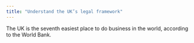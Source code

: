 ```yaml
---
title: "Understand the UK’s legal framework"
---
```


The UK is the seventh easiest place to do business in the world, according to the World Bank.
